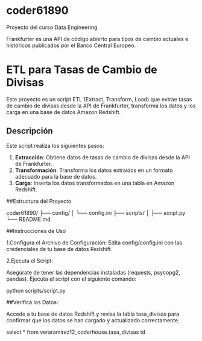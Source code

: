 

# coder61890
Proyecto del curso Data Engineering

Frankfurter es una API de código abierto para tipos de cambio actuales e históricos publicados por el Banco Central Europeo.

# ETL para Tasas de Cambio de Divisas

Este proyecto es un script ETL (Extract, Transform, Load) que extrae tasas de cambio de divisas desde la API de Frankfurter, transforma los datos y los carga en una base de datos Amazon Redshift.

## Descripción

Este script realiza los siguientes pasos:
1. **Extracción**: Obtiene datos de tasas de cambio de divisas desde la API de Frankfurter.
2. **Transformación**: Transforma los datos extraídos en un formato adecuado para la base de datos.
3. **Carga**: Inserta los datos transformados en una tabla en Amazon Redshift.


##Estructura del Proyecto

coder61890/
├── config/
│   └── config.ini
├── scripts/
│   ├── script.py
└── README.md

##Instrucciones de Uso

1.Configura el Archivo de Configuración:
Edita config/config.ini con las credenciales de tu base de datos Redshift.

2.Ejecuta el Script:

Asegúrate de tener las dependencias instaladas (requests, psycopg2, pandas).
Ejecuta el script con el siguiente comando:

python scripts/script.py

##Verifica los Datos:

Accede a tu base de datos Redshift y revisa la tabla tasa_divisas para confirmar que los datos se han cargado y actualizado correctamente.

select *
from veraramirez12_coderhouse.tasa_divisas td 

